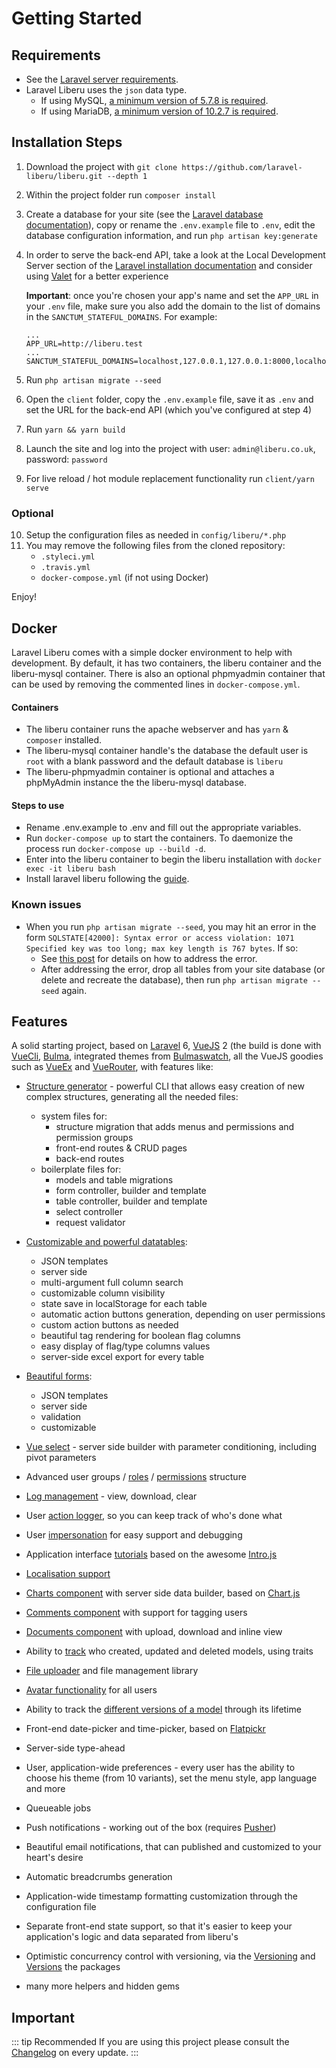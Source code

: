 # Getting Started

## Requirements

* See the [Laravel server requirements](https://laravel.com/docs/6.x/installation#server-requirements).
* Laravel Liberu uses the `json` data type.
    * If using MySQL, [a minimum version of 5.7.8 is required](https://dev.mysql.com/doc/refman/5.7/en/json.html).
    * If using MariaDB, [a minimum version of 10.2.7 is required](https://mariadb.com/kb/en/library/json-data-type).

## Installation Steps

1. Download the project with `git clone https://github.com/laravel-liberu/liberu.git --depth 1`

2. Within the project folder run `composer install`

3. Create a database for your site (see the [Laravel database documentation](https://laravel.com/docs/6.x/database)), 
copy or rename the `.env.example` file to `.env`, 
edit the database configuration information, and run `php artisan key:generate`

4. In order to serve the back-end API, take a look at the Local Development Server section of the [Laravel installation documentation](https://laravel.com/docs/6.x/#installation)
and consider using [Valet](https://laravel.com/docs/6.x/valet) for a better experience

    **Important**: once you're chosen your app's name and set the `APP_URL` in your `.env` file, 
    make sure you also add the domain to the list of domains in the `SANCTUM_STATEFUL_DOMAINS`. For example:
    
    ```
    ...
    APP_URL=http://liberu.test
    ...
    SANCTUM_STATEFUL_DOMAINS=localhost,127.0.0.1,127.0.0.1:8000,localhost:8080,::1,liberu.test
    ```

5. Run `php artisan migrate --seed`

6. Open the `client` folder, copy the `.env.example` file, save it as `.env` and set the URL 
for the back-end API (which you've configured at step 4)

7. Run `yarn && yarn build`

8. Launch the site and log into the project with user: `admin@liberu.co.uk`, password: `password`

9. For live reload / hot module replacement functionality run `client/yarn serve`

### Optional

10. Setup the configuration files as needed in `config/liberu/*.php`
11. You may remove the following files from the cloned repository:
    - `.styleci.yml`
    - `.travis.yml`
    - `docker-compose.yml` (if not using Docker)  

Enjoy!

## Docker
Laravel Liberu comes with a simple docker environment to help with development. 
By default, it has two containers, the liberu container and the liberu-mysql container. 
There is also an optional phpmyadmin container that can be used by removing the commented
lines in `docker-compose.yml`.

#### Containers

- The liberu container runs the apache webserver and has `yarn` & `composer` installed.
- The liberu-mysql container handle's the database the default user is `root` with a blank password and the default database is `liberu`
- The liberu-phpmyadmin container is optional and attaches a phpMyAdmin instance the the liberu-mysql database.

#### Steps to use

- Rename .env.example to .env and fill out the appropriate variables.
- Run `docker-compose up` to start the containers. 
To daemonize the process run `docker-compose up --build -d`.
- Enter into the liberu container to begin the liberu installation with `docker exec -it liberu bash`
- Install laravel liberu following the [guide](https://docs.liberu.co.uk/guide/getting-started.html).

### Known issues

* When you run `php artisan migrate --seed`, you may hit an error in the form `SQLSTATE[42000]: Syntax error or access violation: 1071 Specified key was too long; max key length is 767 bytes`. If so:
    * See [this post](https://laravel-news.com/laravel-5-4-key-too-long-error) for details on how to address the error.
    * After addressing the error, drop all tables from your site database (or delete and recreate the database), then run `php artisan migrate --seed` again.

## Features
A solid starting project, based on [Laravel](https://laravel.com) 6, [VueJS](https://vuejs.org) 2 
(the build is done with [VueCli](https://cli.vuejs.org/), 
[Bulma](https://bulma.io), integrated themes from [Bulmaswatch](https://jenil.github.io/bulmaswatch),
all the VueJS goodies such as [VueEx](https://vuex.vuejs.org/en) and [VueRouter](https://router.vuejs.org/en),
with features like:

- [Structure generator](https://github.com/laravel-liberu/cli) - powerful CLI that allows easy creation of new complex structures, generating all the needed files:
    - system files for:
        - structure migration that adds menus and permissions and permission groups
        - front-end routes & CRUD pages
        - back-end routes
    - boilerplate files for:
        - models and table migrations
        - form controller, builder and template
        - table controller, builder and template
        - select controller
        - request validator

- [Customizable and powerful datatables](https://github.com/laravel-liberu/tables):
    - JSON templates
    - server side
    - multi-argument full column search
    - customizable column visibility
    - state save in localStorage for each table
    - automatic action buttons generation, depending on user permissions
    - custom action buttons as needed
    - beautiful tag rendering for boolean flag columns
    - easy display of flag/type columns values
    - server-side excel export for every table

- [Beautiful forms](https://github.com/laravel-liberu/Formbuilder):
    - JSON templates
    - server side
    - validation
    - customizable

- [Vue select](https://github.com/laravel-liberu/select) - server side builder with parameter conditioning, including pivot parameters
- Advanced user groups / [roles](https://github.com/laravel-liberu/roles) / [permissions](https://github.com/laravel-liberu/permissions) structure
- [Log management](https://github.com/laravel-liberu/logs) -  view, download, clear
- User [action logger](https://github.com/laravel-liberu/action-logger), so you can keep track of who's done what
- User [impersonation](https://github.com/laravel-liberu/impersonate) for easy support and debugging
- Application interface [tutorials](https://github.com/laravel-liberu/tutorials) based on the awesome [Intro.js](http://introjs.com)
- [Localisation support](https://github.com/laravel-liberu/localisation)
- [Charts component](https://github.com/laravel-liberu/charts) with server side data builder, based on [Chart.js](http://www.chartjs.org)
- [Comments component](https://github.com/liberu.co.ukments) with support for tagging users
- [Documents component](https://github.com/laravel-liberu/documents) with upload, download and inline view
- Ability to [track](https://github.com/laravel-liberu/track-who) who created, updated and deleted models, using traits
- [File uploader](https://github.com/laravel-liberu/files) and file management library
- [Avatar functionality](https://github.com/laravel-liberu/avatars) for all users
- Ability to track the [different versions of a model](https://github.com/laravel-liberu/history-tracker) through its lifetime
- Front-end date-picker and time-picker, based on [Flatpickr](https://chmln.github.io/flatpickr)
- Server-side type-ahead
- User, application-wide preferences - every user has the ability to choose his theme (from 10 variants), set the menu style, app language and more
- Queueable jobs
- Push notifications - working out of the box (requires [Pusher](https://pusher.com))
- Beautiful email notifications, that can published and customized to your heart's desire
- Automatic breadcrumbs generation
- Application-wide timestamp formatting customization through the configuration file
- Separate front-end state support, so that it's easier to keep your application's logic and data separated from liberu's
- Optimistic concurrency control with versioning, via the [Versioning](https://github.com/laravel-liberu/versioning) and 
    [Versions](https://github.com/laravel-liberu/versions) the packages
- many more helpers and hidden gems

## Important

::: tip Recommended
If you are using this project please consult the [Changelog](https://github.com/laravel-liberu/Liberu/blob/master/CHANGELOG.md) on every update.
:::
